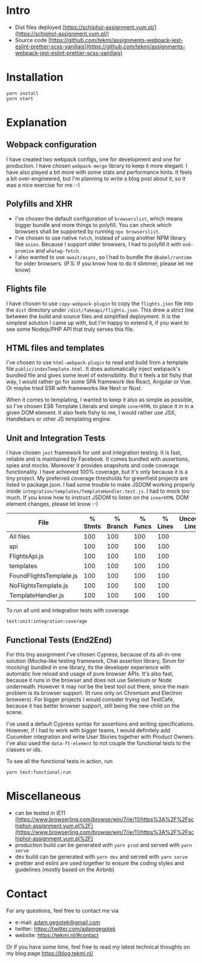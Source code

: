 # Intro

- Dist files deployed [https://schiphol-assignment.yum.pl/](https://schiphol-assignment.yum.pl/)
- Source code [https://github.com/tekmi/assignments-webpack-jest-eslint-prettier-scss-vanillajs](https://github.com/tekmi/assignments-webpack-jest-eslint-prettier-scss-vanillajs)

# Installation

```
yarn install
yarn start
```

# Explanation

## Webpack configuration 

I have created two webpack configs, one for development and one for production. I have chosen `webpack-merge` library to keep it more elegant. I have also played a bit more with some stats and performance hints.
It feels a bit over-engineered, but I'm planning to write a blog post about it, so it was a nice exercise for me :-)

## Polyfills and XHR

- I've chosen the default configuration of `browserslist`, which means bigger bundle and more things to polyfill. You can check which browsers shall be supported by running `npx browserslist`.
- I've chosen to use native `fetch`, instead of using another NPM library like `axios`. Because I support older browsers, I had to polyfill it with `es6-promise` and `whatwg-fetch`.
- I also wanted to use `await/async`, so I had to bundle the `@babel/runtime` for older browsers. (P.S: If you know how to do it slimmer, please let me know)

## Flights file

I have chosen to use `copy-webpack-plugin` to copy the `flights.json` file into the `dist` directory under `/dist/fakeapi/flights.json`.
This drew a strict line between the build and source files and simplified deployment. It is the simplest solution I came up with, but I'm happy to extend it, if you want to see some Nodejs/PHP API that truly serves this file.

## HTML files and templates

I've chosen to use `html-webpack-plugin` to read and build from a template file `public/indexTemplate.html`.  It does automatically inject webpack's bundled file and gives some level of extensibility.
But it feels a bit fishy that way, I would rather go for some SPA framework like React, Angular or Vue. Or maybe tried SSR with frameworks like Next or Nuxt.

When it comes to templating, I wanted to keep it also as simple as possible, so I've chosen ES6 Template Literals and simple `innerHTML` to place it in in a given DOM element. 
It also feels fishy to me, I would rather use JSX, Handlebars or other JS templating engine.

## Unit and Integration Tests

I have chosen `jest` framework for unit and integration testing. It is fast, reliable and is maintained by Facebook. It comes bundled with assertions, spies and mocks. Moreover it provides snapshots and code coverage functionality.
I have achieved 100% coverage, but it's only because it is a tiny project. My preferred coverage thresholds for greenfield projects are listed in package.json.
I had some trouble to make JSDOM working properly inside `integration/templates/TemplateHandler.test.js`. I had to mock too much. If you know how to instruct JSDOM to listen on the `innerHTML` DOM element changes, please let know :-)

| File                      |  % Stmts | % Branch |  % Funcs |  % Lines | Uncovered Line #s |
|---------------------------|----------|----------|----------|----------|-------------------|
| All files                 |      100 |      100 |      100 |      100 |                   |
|  api                      |      100 |      100 |      100 |      100 |                   |
|   FlightsApi.js           |      100 |      100 |      100 |      100 |                   |
|  templates                |      100 |      100 |      100 |      100 |                   |
|   FoundFlightsTemplate.js |      100 |      100 |      100 |      100 |                   |
|   NoFlightsTemplate.js    |      100 |      100 |      100 |      100 |                   |
|   TemplateHandler.js      |      100 |      100 |      100 |      100 |                   |

To run all unit and integration tests with coverage

```
test:unit:integration:coverage
```

## Functional Tests (End2End)

For this tiny assignment I've chosen Cypress, because of its all-in-one solution (Mocha-like testing framework, Chai assertion library, Sinon for mocking) bundled in one library, its the developer experience with automatic live reload and usage of pure browser APIs. 
It's also fast, because it runs in the browser and does not use Selenium or Node underneath. However it may not be the best tool out there, since the main problem is its browser support. (It runs only on Chromium and Electron browsers).
For bigger projects I would consider trying out TestCafe, because it has better browser support, still being the new child on the scene.

I've used a default Cypress syntax for assertions and writing specifications. However, if I had to work with bigger teams, I would definitely add Cucumber integration and write User Stories together with Product Owners.
I've also used the `data-ft-element` to not couple the functional tests to the classes or ids.

To see all the functional tests in action, run

```
yarn test:functional:run
```

# Miscellaneous

- can be tested in IE11 [https://www.browserling.com/browse/win/7/ie/11/https%3A%2F%2Fschiphol-assignment.yum.pl%2F](https://www.browserling.com/browse/win/7/ie/11/https%3A%2F%2Fschiphol-assignment.yum.pl%2F)
- production build can be generated with `yarn prod` and served with `yarn serve`
- dev build can be generated with `yarn dev` and served with `yarn serve`
- prettier and eslint are used together to ensure the coding styles and guidelines (mostly based on the Airbnb)

# Contact

For any questions, feel free to contact me via 

- e-mail: adam.gegotek@gmail.com
- twitter: https://twitter.com/adamgegotek
- website: https://tekmi.nl/#contact

Or if you have some time, feel free to read my latest technical thoughts on my blog page https://blog.tekmi.nl/

